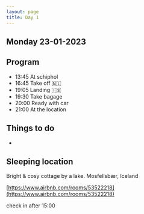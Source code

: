 ```yaml
--- 
layout: page
title: Day 1 
---
```

## Monday 23-01-2023

## Program
- 13:45 At schiphol
- 16:45 Take off 🇳‍🇱
- 19:05 Landing 🇮‍🇸
- 19:30 Take bagage
- 20:00 Ready with car
- 21:00 At the location 

## Things to do
 - 

## Sleeping location 
Bright & cosy cottage by a lake.
Mosfellsbær, Iceland

[https://www.airbnb.com/rooms/53522218](https://www.airbnb.com/rooms/53522218)

check in after 15:00